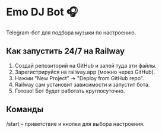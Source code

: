 
# Emo DJ Bot 🎧

Telegram-бот для подбора музыки по настроению.

## Как запустить 24/7 на Railway
1. Создай репозиторий на GitHub и залей туда эти файлы.
2. Зарегистрируйся на railway.app (можно через GitHub).
3. Нажми "New Project" → "Deploy from GitHub repo".
4. Railway сам установит зависимости и запустит бота.
5. Готово! Бот будет работать круглосуточно.

## Команды
/start – приветствие и кнопки для выбора настроения.
